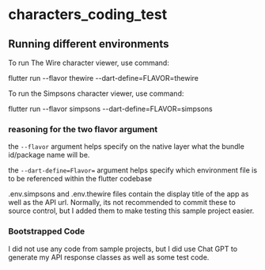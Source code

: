 # characters_coding_test

## Running different environments

To run The Wire character viewer, use command:

flutter run --flavor thewire --dart-define=FLAVOR=thewire

To run the Simpsons character viewer, use command: 

flutter run --flavor simpsons --dart-define=FLAVOR=simpsons

### reasoning for the two flavor argument

the `--flavor` argument helps specify on the native layer what the bundle id/package name will be. 

the `--dart-define=Flavor=` argument helps specify which environment file is to be referenced within the flutter codebase

.env.simpsons and .env.thewire files contain the display title of the app as well as the API url. Normally, its not recommended to commit these to source control, but I added them to make testing this sample project easier. 

### Bootstrapped Code

I did not use any code from sample projects, but I did use Chat GPT to generate my API response classes as well as some test code. 
